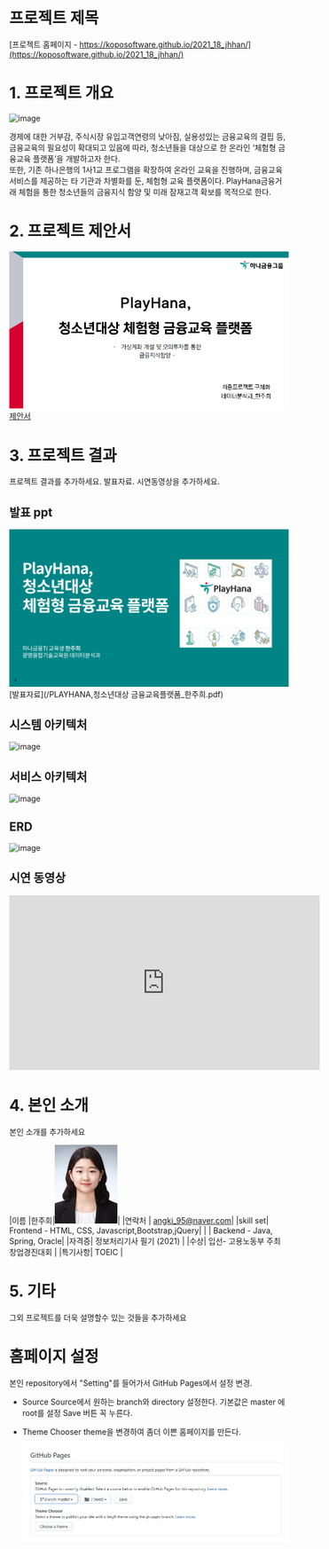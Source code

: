 # 프로젝트 제목

[프로젝트 홈페이지 - https://koposoftware.github.io/2021_18_jhhan/](https://koposoftware.github.io/2021_18_jhhan/)

# 1. 프로젝트 개요

![image](https://user-images.githubusercontent.com/79953962/135833078-1b504445-68f6-4ef6-afb5-f181531bea85.png)


경제에 대한 거부감, 주식시장 유입고객연령의 낮아짐, 실용성있는 금융교육의 결핍 등, 금융교육의 필요성이 확대되고 있음에 따라, 청소년들을 대상으로 한 온라인 ‘체험형 금융교육 플랫폼’을 개발하고자 한다.<br>
또한, 기존 하나은행의 1사1교 프로그램을 확장하여 온라인 교육을 진행하며, 금융교육 서비스를 제공하는 타 기관과 차별화를 둔, 체험형 교육 플랫폼이다.
PlayHana금융거래 체험을 통한 청소년들의 금융지식 함양 및 미래 잠재고객 확보를 목적으로 한다.


# 2. 프로젝트 제안서



   <img src="ppt1.png"/>[제안서](/project.pptx)<br>
 

# 3. 프로젝트 결과
프로젝트 결과를 추가하세요. 발표자료. 시연동영상을 추가하세요.

## 발표 ppt 
   <img src="ppt.png"/>[발표자료](/PLAYHANA,청소년대상 금융교육플랫폼_한주희.pdf)<br>
   
## 시스템 아키텍처
![image](https://user-images.githubusercontent.com/79953962/135832826-7735537d-9959-4904-8b2b-5551299f1982.png) <br>

## 서비스 아키텍처
![image](https://user-images.githubusercontent.com/79953962/135832916-2a0983a7-287c-4fc1-9b9a-0932f7cf7498.png)

## ERD
![image](https://user-images.githubusercontent.com/79953962/135834175-edc7acb5-3507-4bfe-984c-a340c7d4a06d.png)



## 시연 동영상 

   <iframe width="560" height="315" src="https://www.youtube.com/embed/m-ML6sETiHE" title="YouTube video player" frameborder="0" allow="accelerometer; autoplay; clipboard-write; encrypted-media; gyroscope; picture-in-picture" allowfullscreen></iframe>

# 4. 본인 소개

본인 소개를 추가하세요

|이름 |한주희|![jooheeHan](/jooheeHan.jpg)|
|연락처 | angki_95@naver.com|
|skill set| Frontend - HTML, CSS, Javascript,Bootstrap,jQuery|
| | Backend - Java, Spring, Oracle|
|자격증| 정보처리기사 필기 (2021) |
|수상| 입선- 고용노동부 주최 창업경진대회 |
|특기사항|  TOEIC |

# 5. 기타
그외 프로젝트를 더욱 설명할수 있는 것들을 추가하세요

# 홈페이지 설정
 본인 repository에서 "Setting"를 들어가서 GitHub Pages에서 설정 변경.
* Source
 Source에서 원하는 branch와 directory 설정한다. 
 기본값은 master 에 root를 설정 
 Save 버튼 꼭 누른다.
 
 * Theme Chooser
 theme을 변경하여 좀더 이쁜 홈페이지를 만든다.
   
   <img src="homepage.JPG"/><br>
   
 
